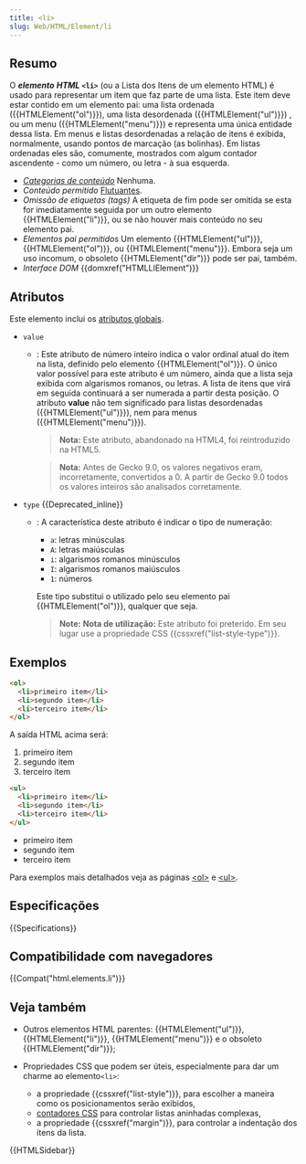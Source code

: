 ```yaml
---
title: <li>
slug: Web/HTML/Element/li
---
```


## Resumo

O **_elemento_** **_HTML_ `<li>`** (ou a Lista dos Itens de um elemento HTML) é usado para representar um item que faz parte de uma lista. Este item deve estar contido em um elemento pai: uma lista ordenada ({{HTMLElement("ol")}}), uma lista desordenada ({{HTMLElement("ul")}}) , ou um menu ({{HTMLElement("menu")}}) e representa uma única entidade dessa lista. Em menus e listas desordenadas a relação de itens é exibida, normalmente, usando pontos de marcação (as bolinhas). Em listas ordenadas eles são, comumente, mostrados com algum contador ascendente - como um número, ou letra - à sua esquerda.

- _[Categorias de conteúdo](/pt-BR/docs/Web/HTML/Content_categories)_ Nenhuma.
- _Conteúdo permitido_ [Flutuantes](/pt-BR/docs/Web/HTML/Content_categories#Flow_content).
- _Omissão de etiquetas (tags)_ A etiqueta de fim pode ser omitida se esta for imediatamente seguida por um outro elemento {{HTMLElement("li")}}, ou se não houver mais conteúdo no seu elemento pai.
- _Elementos pai permitidos_ Um elemento {{HTMLElement("ul")}}, {{HTMLElement("ol")}}, ou {{HTMLElement("menu")}}. Embora seja um uso incomum, o obsoleto {{HTMLElement("dir")}} pode ser pai, também.
- _Interface DOM_ {{domxref("HTMLLIElement")}}

## Atributos

Este elemento inclui os [atributos globais](/pt-BR/docs/Web/HTML/Global_attributes).

- `value`

  - : Este atributo de número inteiro indica o valor ordinal atual do item na lista, definido pelo elemento {{HTMLElement("ol")}}. O único valor possível para este atributo é um número, ainda que a lista seja exibida com algarismos romanos, ou letras. A lista de itens que virá em seguida continuará a ser numerada a partir desta posição. O atributo **value** não tem significado para listas desordenadas ({{HTMLElement("ul")}}), nem para menus ({{HTMLElement("menu")}}).

    > **Nota:** Este atributo, abandonado na HTML4, foi reintroduzido na HTML5.

    > **Nota:** Antes de Gecko 9.0, os valores negativos eram, incorretamente, convertidos a 0. A partir de Gecko 9.0 todos os valores inteiros são analisados corretamente.

- `type` {{Deprecated_inline}}

  - : A característica deste atributo é indicar o tipo de numeração:

    - `a`: letras minúsculas
    - `A`: letras maiúsculas
    - `i`: algarismos romanos minúsculos
    - `I`: algarismos romanos maiúsculos
    - `1`: números

    Este tipo substitui o utilizado pelo seu elemento pai {{HTMLElement("ol")}}, qualquer que seja.

    > **Note:** **Nota de utilização:** Este atributo foi preterido. Em seu lugar use a propriedade CSS {{cssxref("list-style-type")}}.

## Exemplos

```html
<ol>
  <li>primeiro item</li>
  <li>segundo item</li>
  <li>terceiro item</li>
</ol>
```

A saída HTML acima será:

1. primeiro item
2. segundo item
3. terceiro item

```html
<ul>
  <li>primeiro item</li>
  <li>segundo item</li>
  <li>terceiro item</li>
</ul>
```

- primeiro item
- segundo item
- terceiro item

Para exemplos mais detalhados veja as páginas [\<ol>](/pt-BR/docs/Web/HTML/Element/ol#Examples) e [\<ul>](/pt-BR/docs/Web/HTML/Element/ul#Examples).

## Especificações

{{Specifications}}

## Compatibilidade com navegadores

{{Compat("html.elements.li")}}

## Veja também

- Outros elementos HTML parentes: {{HTMLElement("ul")}}, {{HTMLElement("li")}}, {{HTMLElement("menu")}} e o obsoleto {{HTMLElement("dir")}};
- Propriedades CSS que podem ser úteis, especialmente para dar um charme ao elemento`<li>`:

  - a propriedade {{cssxref("list-style")}}, para escolher a maneira como os posicionamentos serão exibidos,
  - [contadores CSS](/pt-BR/docs/Web/Guide/CSS/Counters) para controlar listas aninhadas complexas,
  - a propriedade {{cssxref("margin")}}, para controlar a indentação dos itens da lista.

{{HTMLSidebar}}
